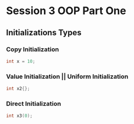 # Session 3 OOP Part One

## Initializations Types

### Copy Initialization

```cpp
int x = 10;
```

### Value Initialization || Uniform Initialization

```cpp
int x2{};
```

### Direct Initialization

```cpp
int x3(0);
```

